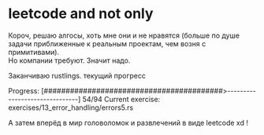 # leetcode and not only

Короч, решаю алгосы, хоть мне они и не нравятся 
(больше по душе задачи приближенные к реальным проектам, чем возня с примитивами).  
Но компании требуют. Значит надо.

Заканчиваю rustlings. текущий прогресс 

Progress: [#########################################>-------------------------------]  54/94
Current exercise: exercises/13_error_handling/errors5.rs

А затем вперёд в мир головоломок и развлечений в виде leetcode xd !